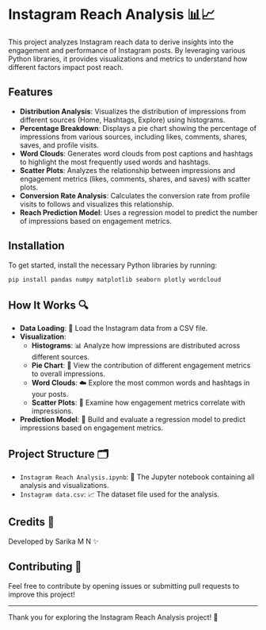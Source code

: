 # Instagram Reach Analysis 📊📈

This project analyzes Instagram reach data to derive insights into the engagement and performance of Instagram posts. By leveraging various Python libraries, it provides visualizations and metrics to understand how different factors impact post reach.

## Features

- **Distribution Analysis**: Visualizes the distribution of impressions from different sources (Home, Hashtags, Explore) using histograms.
- **Percentage Breakdown**: Displays a pie chart showing the percentage of impressions from various sources, including likes, comments, shares, saves, and profile visits.
- **Word Clouds**: Generates word clouds from post captions and hashtags to highlight the most frequently used words and hashtags.
- **Scatter Plots**: Analyzes the relationship between impressions and engagement metrics (likes, comments, shares, and saves) with scatter plots.
- **Conversion Rate Analysis**: Calculates the conversion rate from profile visits to follows and visualizes this relationship.
- **Reach Prediction Model**: Uses a regression model to predict the number of impressions based on engagement metrics.

## Installation

To get started, install the necessary Python libraries by running:

```bash
pip install pandas numpy matplotlib seaborn plotly wordcloud
```

## How It Works 🔍

- **Data Loading**: 📂 Load the Instagram data from a CSV file.
- **Visualization**:
  - **Histograms**: 📊 Analyze how impressions are distributed across different sources.
  - **Pie Chart**: 🥧 View the contribution of different engagement metrics to overall impressions.
  - **Word Clouds**: ☁️ Explore the most common words and hashtags in your posts.
  - **Scatter Plots**: 🔵 Examine how engagement metrics correlate with impressions.
- **Prediction Model**: 🤖 Build and evaluate a regression model to predict impressions based on engagement metrics.

## Project Structure 🗂️

- `Instagram Reach Analysis.ipynb`: 📝 The Jupyter notebook containing all analysis and visualizations.
- `Instagram data.csv`: 📈 The dataset file used for the analysis.

## Credits 🌟

Developed by Sarika M N ✨

## Contributing 🤝

Feel free to contribute by opening issues or submitting pull requests to improve this project!

---

Thank you for exploring the Instagram Reach Analysis project! 🙌


